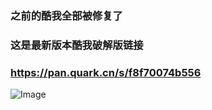 ### 之前的酷我全部被修复了 
### 这是最新版本酷我破解版链接
### https://pan.quark.cn/s/f8f70074b556      


![Image](https://github.com/user-attachments/assets/92d16c47-3cb7-40d3-950a-9b163c7d4f35)
